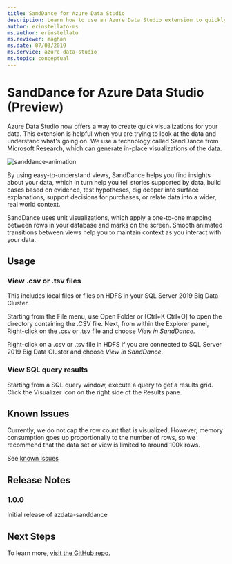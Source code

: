 ```yaml
---
title: SandDance for Azure Data Studio
description: Learn how to use an Azure Data Studio extension to quickly create visualizations of your data—visualizations that provide insight.
author: erinstellato-ms
ms.author: erinstellato
ms.reviewer: maghan
ms.date: 07/03/2019
ms.service: azure-data-studio
ms.topic: conceptual
---
```


# SandDance for Azure Data Studio (Preview)

Azure Data Studio now offers a way to create quick visualizations for your data. This extension is helpful when you are trying to look at the data and understand what's going on. We use a technology called SandDance from Microsoft Research, which can generate in-place visualizations of the data.

![sanddance-animation](https://user-images.githubusercontent.com/11507384/54236654-52d42800-44d1-11e9-859e-6c5d297a46d2.gif)

By using easy-to-understand views, SandDance helps you find insights about your data, which in turn help you tell stories supported by data, build cases based on evidence, test hypotheses, dig deeper into surface explanations, support decisions for purchases, or relate data into a wider, real world context.

SandDance uses unit visualizations, which apply a one-to-one mapping between rows in your database and marks on the screen.
Smooth animated transitions between views help you to maintain context as you interact with your data.

## Usage

### View .csv or .tsv files
This includes local files or files on HDFS in your SQL Server 2019 Big Data Cluster.
 
Starting from the File menu, use Open Folder or [Ctrl+K Ctrl+O] to open the directory containing the .CSV file.  Next, from within the Explorer panel, Right-click on the .csv or .tsv file and choose *View in SandDance*.

Right-click on a .csv or .tsv file in HDFS if you are connected to SQL Server 2019 Big Data Cluster and choose *View in SandDance*.

### View SQL query results

Starting from a SQL query window, execute a query to get a results grid. Click the Visualizer icon on the right side of the Results pane.

## Known Issues

Currently, we do not cap the row count that is visualized. However, memory consumption goes up proportionally to the number of rows, so we recommend that the data set or view is limited to around 100k rows.

See [known issues](https://microsoft.github.io/SandDance/#known-issues)

## Release Notes

### 1.0.0

Initial release of azdata-sanddance

## Next Steps
To learn more, [visit the GitHub repo.](https://github.com/Microsoft/SandDance)

